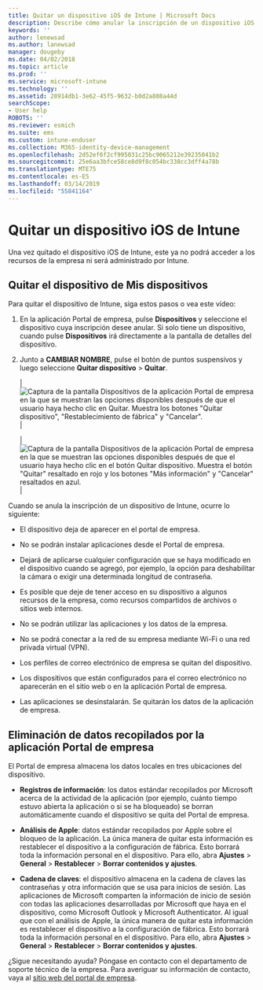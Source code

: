 ```yaml
---
title: Quitar un dispositivo iOS de Intune | Microsoft Docs
description: Describe cómo anular la inscripción de un dispositivo iOS de Intune.
keywords: ''
author: lenewsad
ms.author: lanewsad
manager: dougeby
ms.date: 04/02/2018
ms.topic: article
ms.prod: ''
ms.service: microsoft-intune
ms.technology: ''
ms.assetid: 28914db1-3e62-45f5-9632-b0d2a808a44d
searchScope:
- User help
ROBOTS: ''
ms.reviewer: esmich
ms.suite: ems
ms.custom: intune-enduser
ms.collection: M365-identity-device-management
ms.openlocfilehash: 2d52ef6f2cf995031c25bc9065212e39235041b2
ms.sourcegitcommit: 25e6aa3bfce58ce8d9f8c054bc338cc3dff4a78b
ms.translationtype: MTE75
ms.contentlocale: es-ES
ms.lasthandoff: 03/14/2019
ms.locfileid: "55841164"
---
```

# <a name="remove-your-ios-device-from-intune"></a>Quitar un dispositivo iOS de Intune

Una vez quitado el dispositivo iOS de Intune, este ya no podrá acceder a los recursos de la empresa ni será administrado por Intune.


## <a name="removing-the-device-from-my-devices"></a>Quitar el dispositivo de Mis dispositivos

Para quitar el dispositivo de Intune, siga estos pasos o vea este vídeo:


1.  En la aplicación Portal de empresa, pulse **Dispositivos** y seleccione el dispositivo cuya inscripción desee anular. Si solo tiene un dispositivo, cuando pulse **Dispositivos** irá directamente a la pantalla de detalles del dispositivo.

2.  Junto a **CAMBIAR NOMBRE**, pulse el botón de puntos suspensivos y luego seleccione **Quitar dispositivo** > **Quitar**.  

    |![Captura de la pantalla Dispositivos de la aplicación Portal de empresa en la que se muestran las opciones disponibles después de que el usuario haya hecho clic en Quitar. Muestra los botones "Quitar dispositivo", "Restablecimiento de fábrica" y "Cancelar".](/intune-user-help/media/cp_ios_unenroll_after_1804_001.png)|

    |![Captura de la pantalla Dispositivos de la aplicación Portal de empresa en la que se muestran las opciones disponibles después de que el usuario haya hecho clic en el botón Quitar dispositivo. Muestra el botón "Quitar" resaltado en rojo y los botones "Más información" y "Cancelar" resaltados en azul.](/intune-user-help/media/cp_ios_unenroll_after_1804_002.png)|


  Cuando se anula la inscripción de un dispositivo de Intune, ocurre lo siguiente:

  -   El dispositivo deja de aparecer en el portal de empresa.

  -   No se podrán instalar aplicaciones desde el Portal de empresa.

  -   Dejará de aplicarse cualquier configuración que se haya modificado en el dispositivo cuando se agregó, por ejemplo, la opción para deshabilitar la cámara o exigir una determinada longitud de contraseña.

  -   Es posible que deje de tener acceso en su dispositivo a algunos recursos de la empresa, como recursos compartidos de archivos o sitios web internos.

  -   No se podrán utilizar las aplicaciones y los datos de la empresa.

  -   No se podrá conectar a la red de su empresa mediante Wi-Fi o una red privada virtual (VPN).

  -   Los perfiles de correo electrónico de empresa se quitan del dispositivo.

  -   Los dispositivos que están configurados para el correo electrónico no aparecerán en el sitio web o en la aplicación Portal de empresa.
  
  -   Las aplicaciones se desinstalarán. Se quitarán los datos de la aplicación de empresa.

## <a name="removing-data-collected-by-the-company-portal-app"></a>Eliminación de datos recopilados por la aplicación Portal de empresa

El Portal de empresa almacena los datos locales en tres ubicaciones del dispositivo.

-   **Registros de información**: los datos estándar recopilados por Microsoft acerca de la actividad de la aplicación (por ejemplo, cuánto tiempo estuvo abierta la aplicación o si se ha bloqueado) se borran automáticamente cuando el dispositivo se quita del Portal de empresa.

-   **Análisis de Apple**: datos estándar recopilados por Apple sobre el bloqueo de la aplicación. La única manera de quitar esta información es restablecer el dispositivo a la configuración de fábrica. Esto borrará toda la información personal en el dispositivo. Para ello, abra **Ajustes** > **General** > **Restablecer** > **Borrar contenidos y ajustes**.

-   **Cadena de claves**: el dispositivo almacena en la cadena de claves las contraseñas y otra información que se usa para inicios de sesión. Las aplicaciones de Microsoft comparten la información de inicio de sesión con todas las aplicaciones desarrolladas por Microsoft que haya en el dispositivo, como Microsoft Outlook y Microsoft Authenticator. Al igual que con el análisis de Apple, la única manera de quitar esta información es restablecer el dispositivo a la configuración de fábrica. Esto borrará toda la información personal en el dispositivo. Para ello, abra **Ajustes** > **General** > **Restablecer** > **Borrar contenidos y ajustes**.


¿Sigue necesitando ayuda? Póngase en contacto con el departamento de soporte técnico de la empresa. Para averiguar su información de contacto, vaya al [sitio web del portal de empresa](https://go.microsoft.com/fwlink/?linkid=2010980).
